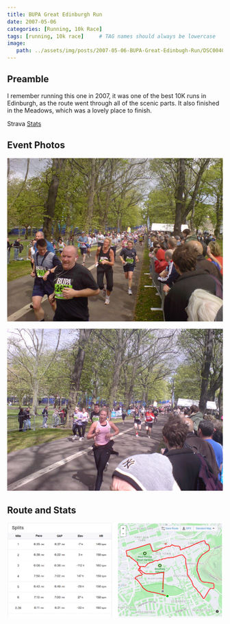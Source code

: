 ```yaml
---
title: BUPA Great Edinburgh Run
date: 2007-05-06
categories: [Running, 10k Race]
tags: [running, 10k race]     # TAG names should always be lowercase
image:
   path: ../assets/img/posts/2007-05-06-BUPA-Great-Edinbugh-Run/DSC00406.JPG
---
```


## Preamble

I remember running this one in 2007, it was one of the best 10K runs in Edinburgh, as the route went through all of the scenic parts. It also finished in the Meadows, which was a lovely place to finish.

Strava [Stats](https://www.strava.com/activities/321111505/overview)

## Event Photos

![BUPA Great North RUn 2007](../assets/img/posts/2007-05-06-BUPA-Great-Edinbugh-Run/DSC00407.JPG)

![BUPA Great North RUn 2007](../assets/img/posts/2007-05-06-BUPA-Great-Edinbugh-Run/DSC00410.JPG)

## Route and Stats

![Route and Stats](../assets/img/posts/2007-05-06-BUPA-Great-Edinbugh-Run/BUPA_Great_North_Run.png)
